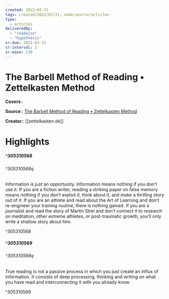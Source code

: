 ```yaml
---
created: 2022-03-31
tags: created/2022/03/31, node/source/articles
type: 
  - articles
deliveredBy: 
  - "readwise"
  - "hypothesis"
sr-due: 2022-03-31
sr-interval: 2
sr-ease: 230
---
```

# The Barbell Method of Reading • Zettelkasten Method

**Covers**:: 

**Source**:: [The Barbell Method of Reading • Zettelkasten Method](https://zettelkasten.de/posts/barbell-method-reading/)

**Creator**:: [[zettelkasten.de]]

# Highlights
##### ^305310568



###### ^305310568q

Information is just an opportunity. Information means nothing if you don’t use it.
If you are a fiction writer, reading a striking paper on false memory means nothing if you don’t exploit it, think about it, and make a thrilling story out of it.
If you are an athlete and read about the Art of Learning and don’t re-engineer your training routine, there is nothing gained.
If you are a journalist and read the story of Martin Strel and don’t connect it to research on meditation, other extreme athletes, or post-traumatic growth, you’ll only write a shallow story about him. 

^305310568

##### ^305310569



###### ^305310569q

True reading is not a passive process in which you just create an influx of information. It consists of deep processing, thinking and writing on what you have read and interconnecting it with you already know. 

^305310569

